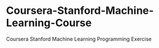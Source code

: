 # Coursera-Stanford-Machine-Learning-Course
Coursera Stanford Machine Learning Programming Exercise
